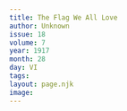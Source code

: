 ```yaml
---
title: The Flag We All Love
author: Unknown
issue: 18
volume: 7
year: 1917
month: 28
day: VI
tags:
layout: page.njk
image:
---
```





